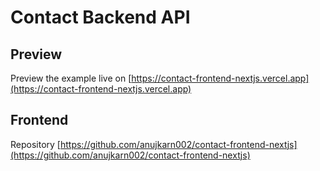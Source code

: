 # Contact Backend API

## Preview

Preview the example live on [https://contact-frontend-nextjs.vercel.app](https://contact-frontend-nextjs.vercel.app)

## Frontend

Repository [https://github.com/anujkarn002/contact-frontend-nextjs](https://github.com/anujkarn002/contact-frontend-nextjs)